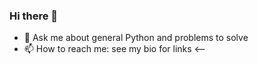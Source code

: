 ### Hi there 👋

- 💬 Ask me about general Python and problems to solve
- 📫 How to reach me: see my bio for links
<--
